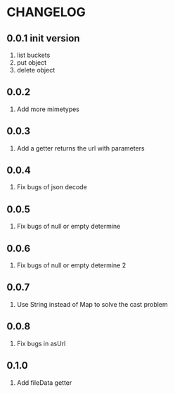 # CHANGELOG

## 0.0.1 init version
1. list buckets
2. put object
3. delete object

## 0.0.2
1. Add more mimetypes

## 0.0.3
1. Add a getter returns the url with parameters

## 0.0.4
1. Fix bugs of json decode

## 0.0.5
1. Fix bugs of null or empty determine

## 0.0.6
1. Fix bugs of null or empty determine 2

## 0.0.7
1. Use String instead of Map to solve the cast problem

## 0.0.8
1. Fix bugs in asUrl

## 0.1.0
1. Add fileData getter